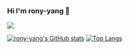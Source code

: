 ### Hi I'm rony-yang 👋

<a href="https://hits.seeyoufarm.com"><img src="https://hits.seeyoufarm.com/api/count/incr/badge.svg?url=https%3A%2F%2Fgithub.com%2Frony-yang&count_bg=%237003A6&title_bg=%23787777&icon=&icon_color=%23E7E7E7&title=hits&edge_flat=false"/></a>


[![rony-yang's GitHub stats](https://github-readme-stats.vercel.app/api?username=rony-yang&theme=dracula)](https://github.com/rony-yang/github-readme-stats)
[![Top Langs](https://github-readme-stats.vercel.app/api/top-langs/?username=rony-yang&layout=compact&theme=dracula)](https://github.com/rony-yang/github-readme-stats)

